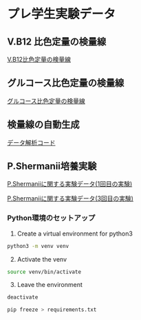 # プレ学生実験データ

## V.B12 比色定量の検量線

[V.B12比色定量の検量線](clean_docs/vb12_std_final.md)

## グルコース比色定量の検量線

[グルコース比色定量の検量線](Glucose_01.md)

## 検量線の自動生成

[データ解析コード](functions.py)


## P.Shermanii培養実験

[P.Shermaniiに関する実験データ(1回目の実験)](P_S_01.md)

[P.Shermaniiに関する実験データ(3回目の実験)](P_S_03.md)



### Python環境のセットアップ

1. Create a virtual environment for python3

```Bash
python3 -m venv venv
```
2. Activate the venv

```Bash
source venv/bin/activate
```
3. Leave the environment 

```Bash
deactivate
```


```Bash
pip freeze > requirements.txt
```
